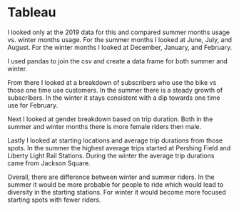 # Tableau

I looked only at the 2019 data for this and compared summer months usage vs. winter months usage.  For the summer months I looked at June, July, and August.  For the winter months I looked at December, January, and February.  

I used pandas to join the csv and create a data frame for both summer and winter.

From there I looked at a breakdown of subscribers who use the bike vs those one time use customers.  In the summer there is a steady growth of subscribers.  In the winter it stays consistent with a dip towards one time use for February.

Next I looked at gender breakdown based on trip duration.  Both in the summer and winter months there is more female riders then male.

Lastly I looked at starting locations and average trip durations from those spots.  In the summer the highest average trips started at Pershing Field and Liberty Light Rail Stations.  During the winter the average trip durations came from Jackson Square.

Overall, there are difference between winter and summer riders.  In the summer it would be more probable for people to ride which would lead to diversity in the starting stations.  For winter it would become more focused starting spots with fewer riders.  
